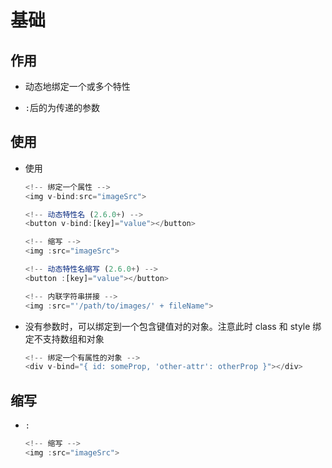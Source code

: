 # 基础

## 作用

+ 动态地绑定一个或多个特性

+ `:`后的为传递的参数

## 使用

+ 使用

    ```js
    <!-- 绑定一个属性 -->
    <img v-bind:src="imageSrc">
    ```

    ```js
    <!-- 动态特性名 (2.6.0+) -->
    <button v-bind:[key]="value"></button>
    ```

    ```js
    <!-- 缩写 -->
    <img :src="imageSrc">
    ```

    ```js
    <!-- 动态特性名缩写 (2.6.0+) -->
    <button :[key]="value"></button>
    ```

    ```js
    <!-- 内联字符串拼接 -->
    <img :src="'/path/to/images/' + fileName">
    ```

+ 没有参数时，可以绑定到一个包含键值对的对象。注意此时 class 和 style 绑定不支持数组和对象

    ```js
    <!-- 绑定一个有属性的对象 -->
    <div v-bind="{ id: someProp, 'other-attr': otherProp }"></div>
    ```

## 缩写

+ `:`

    ```js
    <!-- 缩写 -->
    <img :src="imageSrc">
    ```
